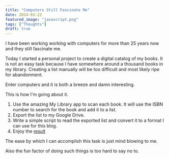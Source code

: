 ```yaml
---
title: "Computers Still Fascinate Me"
date: 2024-03-22
featured_image: "javascript.png"
tags: ["Thoughts"]
draft: true
---
```


I have been working working with computers for more than 25 years now and they still fascinate me.

Today I started a personal project to create a digital catalog of my books. It is not an easy task because I have somewhere around a thousand books in my library. Creating a list manually will be too difficult and most likely ripe for abandonment.

Enter computers and it is both a breeze and damn interesting.

This is how I'm going about it.

1. Use the amazing My Library app to scan each book. It will use the ISBN number to search for the book and add it to a list.
2. Export the list to my Google Drive.
3. Write a simple script to read the exported list and convert it to a format I can use for this blog.
4. Enjoy the [result](/library)

The ease by which I can accomplish this task is just mind blowing to me.

Also the fun factor of doing such things is too hard to say no to.
